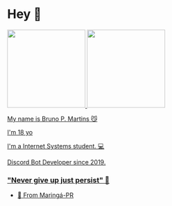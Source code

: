 # Hey 👋

 <div>
  <a href="https://github.com/eubrunodev">
  <img height="180em" src="https://github-readme-stats.vercel.app/api?username=eubrunodev&show_icons=true&theme=dark&include_all_commits=true&count_private=true"/>
  <img height="180em" src="https://github-readme-stats.vercel.app/api/top-langs/?username=eubrunodev&layout=compact&langs_count=7&theme=dark"/>
</div>

My name is Bruno P. Martins 😼

I'm 18 yo

I'm a Internet Systems student.  💻

Discord Bot Developer since 2019.


### "Never give up just persist" 🧠

- 📍 From Maringá-PR
